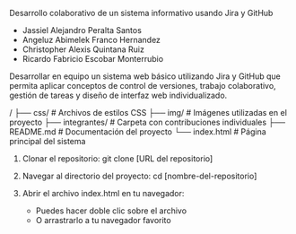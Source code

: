 Desarrollo colaborativo de un sistema informativo usando Jira y GitHub

- Jassiel Alejandro Peralta Santos
- Angeluz Abimelek Franco Hernandez
- Christopher Alexis Quintana Ruiz
- Ricardo Fabricio Escobar Monterrubio

Desarrollar en equipo un sistema web básico utilizando Jira y GitHub que permita aplicar conceptos de control de versiones, trabajo colaborativo, gestión de tareas y diseño de interfaz web individualizado.

/
├── css/          # Archivos de estilos CSS
├── img/          # Imágenes utilizadas en el proyecto
├── integrantes/  # Carpeta con contribuciones individuales
├── README.md     # Documentación del proyecto
└── index.html    # Página principal del sistema

1. Clonar el repositorio:
   git clone [URL del repositorio]

2. Navegar al directorio del proyecto:
   cd [nombre-del-repositorio]

3. Abrir el archivo index.html en tu navegador:
   - Puedes hacer doble clic sobre el archivo
   - O arrastrarlo a tu navegador favorito
